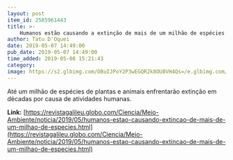```yaml
---
layout: post
item_id: 2585961443
title: >-
    Humanos estão causando a extinção de mais de um milhão de espécies
author: Tatu D'Oquei
date: 2019-05-07 14:49:00
pub_date: 2019-05-07 14:49:00
time_added: 2019-05-08 15:21:43
category: 
image: https://s2.glbimg.com/OBuIJPoY2P3wEGQR2k8OU8VH4Qs=/e.glbimg.com/og/ed/f/original/2019/05/07/landscape-grass-field-farm-meadow-prairie-countryside-cattle-herd-farming-pasture-grazing-livestock-ranch-mammal-agriculture-milk-savanna-plain-farmland-cows-grassland-animals-plateau-domestic-habitat-ecosystem-da.jpg
---
```


Até um milhão de espécies de plantas e animais enfrentarão extinção em décadas por causa de atividades humanas.

**Link:** [https://revistagalileu.globo.com/Ciencia/Meio-Ambiente/noticia/2019/05/humanos-estao-causando-extincao-de-mais-de-um-milhao-de-especies.html](https://revistagalileu.globo.com/Ciencia/Meio-Ambiente/noticia/2019/05/humanos-estao-causando-extincao-de-mais-de-um-milhao-de-especies.html)

